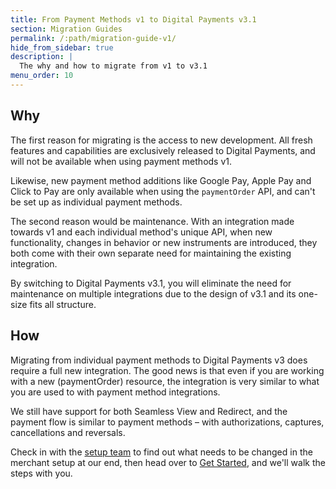 ```yaml
---
title: From Payment Methods v1 to Digital Payments v3.1
section: Migration Guides
permalink: /:path/migration-guide-v1/
hide_from_sidebar: true
description: |
  The why and how to migrate from v1 to v3.1
menu_order: 10
---
```


## Why

The first reason for migrating is the access to new development. All fresh
features and capabilities are exclusively released to Digital Payments, and will
not be available when using payment methods v1.

Likewise, new payment method additions like Google Pay, Apple Pay and Click to
Pay are only available when using the `paymentOrder` API, and can't be set up as
individual payment methods.

The second reason would be maintenance. With an integration made towards v1 and
each individual method's unique API, when new functionality, changes in behavior
or new instruments are introduced, they both come with their own separate need
for maintaining the existing integration.

By switching to Digital Payments v3.1, you will eliminate the need for
maintenance on multiple integrations due to the design of v3.1 and its one-size
fits all structure.

## How

Migrating from individual payment methods to Digital Payments v3 does require a
full new integration. The good news is that even if you are working with a new
(paymentOrder) resource, the integration is very similar to what you are used
to with payment method integrations.

We still have support for both Seamless View and Redirect, and the payment flow
is similar to payment methods – with authorizations, captures, cancellations and
reversals.

Check in with the [setup team][e-mail] to find out what needs to be changed in
the merchant setup at our end, then head over to [Get Started][get-started], and
we'll walk the steps with you.

[e-mail]: mailto:support.psp@swedbankpay.se
[get-started]: /checkout-v3/get-started/
